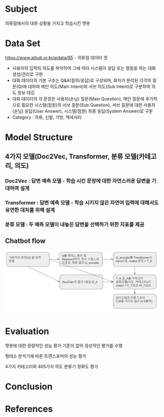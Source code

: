 # Subject

의류점에서의 대화 상황을 가지고 학습시킨 챗봇

# Data Set

https://www.aihub.or.kr/aidata/85 - 의류점 데이터 셋

- 사용자의 입력의 의도를 파악하여 그에 따라 시스템이 응답 또는 행동을 하는 대화 생성/관리로 구현
- 대화 데이터의 기본 구조는 Q&A(질의/응답)로 구성되며, 화자가 분리된 각각의 질문(Q)에 대하여 메인 의도(Main Intent)와 서브 의도(Sub Intent)로 구분하여 의도 정보 태깅
- 대화 데이터의 각 문장은 사용자(손님) 질문(Main Question), 메인 질문에 추가적으로 필요한 시스템(점원)의 서브 질문(Sub Question), 서브 질문에 대한 사용자(손님) 응답(User Answer), 시스템(점원) 최종 응답(System Answer)로 구분
- Category : 의류, 신발, 가방, 액세서리



# Model Structure

## 4가지 모델(Doc2Vec, Transformer, 분류 모델(카테고리, 의도)
### Doc2Vec : 답변 예측 모델 - 학습 시킨 문장에 대한 자연스러운 답변을 기대하며 설계
### Transformer : 답변 예측 모델 - 학습 시키지 않은 자연여 입력에 대해서도 유연한 대처를 위해 설계
### 분류 모델 : 두 예측 모델이 내놓은 답변을 선택하기 위한 지표를 제공

## Chatbot flow

![image-20201106232513361](image-20201106232513361.png)



# Evaluation

챗봇에 대한 정량적인 성능 평가 기준이 없어 정성적인 평가를 수행



형태소 분석기에 따른 트랜스포머의 성능 평가



4가지 카테고리와 405가지 의도 분류기 정확도 평가



# Conclusion







# References

